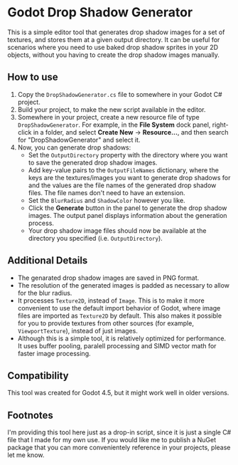 # Godot Drop Shadow Generator
This is a simple editor tool that generates drop shadow images for a set of textures, and stores them at a given output directory. It can be useful for scenarios where you need to use baked drop shadow sprites in your 2D objects, without you having to create the drop shadow images manually.

## How to use
1. Copy the `DropShadowGenerator.cs` file to somewhere in your Godot C# project.
2. Build your project, to make the new script available in the editor.
3. Somewhere in your project, create a new resource file of type `DropShadowGenerator`. For example, in the **File System** dock panel, right-click in a folder, and select **Create New** -> **Resource...**, and then search for "DropShadowGenerator" and select it.
4. Now, you can generate drop shadows:
    - Set the `OutputDirectory` property with the directory where you want to save the generated drop shadow images.
    - Add key-value pairs to the `OutputFileNames` dictionary, where the keys are the textures/images you want to generate drop shadows for and the values are the file names of the generated drop shadow files. The file names don't need to have an extension.
    - Set the `BlurRadius` and `ShadowColor` however you like.
    - Click the **Generate** button in the panel to generate the drop shadow images. The output panel displays information about the generation process.
    - Your drop shadow image files should now be available at the directory you specified (i.e. `OutputDirectory`).

## Additional Details
- The genarated drop shadow images are saved in PNG format.
- The resolution of the generated images is padded as necessary to allow for the blur radius.
- It processes `Texture2D`, instead of `Image`. This is to make it more convenient to use the default import behavior of Godot, where image files are imported as `Texture2D` by default. This also makes it possible for you to provide textures from other sources (for example, `ViewportTexture`), instead of just images.
- Although this is a simple tool, it is relatively optimized for performance. It uses buffer pooling, paralell processing and SIMD vector math for faster image processing.

## Compatibility
This tool was created for Godot 4.5, but it might work well in older versions.

## Footnotes
I'm providing this tool here just as a drop-in script, since it is just a single C# file that I made for my own use. If you would like me to publish a NuGet package that you can more convenientely reference in your projects, please let me know.

